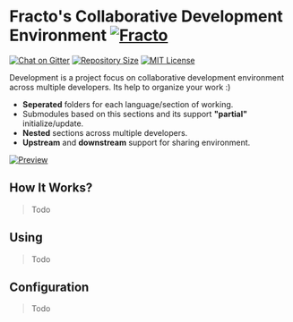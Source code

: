 # Fracto's Collaborative Development Environment [![Fracto][fracto-img]][fracto]
[![Chat on Gitter][gitter-img]][gitter] [![Repository Size][reposize-img]][repo] 
[![MIT License][license-img]][license]

Development is a project focus on collaborative development environment across multiple developers. Its help to organize your work :)

- **Seperated** folders for each language/section of working.
- Submodules based on this sections and its support **"partial"** initialize/update.
- **Nested** sections across multiple developers.
- **Upstream** and **downstream** support for sharing environment.

[![Preview][preview-img]][repo]

## How It Works?

> Todo

## Using

> Todo

## Configuration

> Todo

[preview-img]: https://carbon.now.sh/?bg=rgba(171%2C%20184%2C%20195%2C%201)&t=monokai&wt=none&l=application%2Fx-sh&ds=true&dsyoff=20px&dsblur=68px&wc=true&wa=true&pv=56px&ph=56px&ln=false&fl=1&fm=Hack&fs=14px&lh=133%25&si=false&es=2x&wm=false&code=%2524%2520tree%2520-L%25201%250A.%250A%25E2%2594%259C%25E2%2594%2580%25E2%2594%2580%2520Android%250A%25E2%2594%2582%25C2%25A0%25C2%25A0%2520%25E2%2594%259C%25E2%2594%2580%25E2%2594%2580%2520Articles%250A%25E2%2594%2582%25C2%25A0%25C2%25A0%2520%25E2%2594%259C%25E2%2594%2580%25E2%2594%2580%2520Examples%250A%25E2%2594%2582%25C2%25A0%25C2%25A0%2520%25E2%2594%259C%25E2%2594%2580%25E2%2594%2580%2520Keystore%250A%25E2%2594%2582%25C2%25A0%25C2%25A0%2520%25E2%2594%259C%25E2%2594%2580%25E2%2594%2580%2520Libraries%250A%25E2%2594%2582%25C2%25A0%25C2%25A0%2520%25E2%2594%259C%25E2%2594%2580%25E2%2594%2580%2520Notes%250A%25E2%2594%2582%25C2%25A0%25C2%25A0%2520%25E2%2594%259C%25E2%2594%2580%25E2%2594%2580%2520Projects%250A%25E2%2594%2582%25C2%25A0%25C2%25A0%2520%25E2%2594%259C%25E2%2594%2580%25E2%2594%2580%2520README.md%250A%25E2%2594%2582%25C2%25A0%25C2%25A0%2520%25E2%2594%259C%25E2%2594%2580%25E2%2594%2580%2520SDK%250A%25E2%2594%2582%25C2%25A0%25C2%25A0%2520%25E2%2594%259C%25E2%2594%2580%25E2%2594%2580%2520Tools%250A%25E2%2594%2582%25C2%25A0%25C2%25A0%2520%25E2%2594%2594%25E2%2594%2580%25E2%2594%2580%2520Tutorials%250A%25E2%2594%259C%25E2%2594%2580%25E2%2594%2580%2520PHP%250A%25E2%2594%2582%25C2%25A0%25C2%25A0%2520%25E2%2594%259C%25E2%2594%2580%25E2%2594%2580%2520Articles%250A%25E2%2594%2582%25C2%25A0%25C2%25A0%2520%25E2%2594%259C%25E2%2594%2580%25E2%2594%2580%2520Examples%250A%25E2%2594%2582%25C2%25A0%25C2%25A0%2520%25E2%2594%259C%25E2%2594%2580%25E2%2594%2580%2520Libraries%250A%25E2%2594%2582%25C2%25A0%25C2%25A0%2520%25E2%2594%259C%25E2%2594%2580%25E2%2594%2580%2520Notes%250A%25E2%2594%2582%25C2%25A0%25C2%25A0%2520%25E2%2594%259C%25E2%2594%2580%25E2%2594%2580%2520Projects%250A%25E2%2594%2582%25C2%25A0%25C2%25A0%2520%25E2%2594%259C%25E2%2594%2580%25E2%2594%2580%2520Tools%250A%25E2%2594%2582%25C2%25A0%25C2%25A0%2520%25E2%2594%2594%25E2%2594%2580%25E2%2594%2580%2520Tutorials%250A...%250A%25E2%2594%259C%25E2%2594%2580%25E2%2594%2580%2520Projects%250A%25E2%2594%2582%25C2%25A0%25C2%25A0%2520%25E2%2594%259C%25E2%2594%2580%25E2%2594%2580%2520Project1%250A%25E2%2594%2582%25C2%25A0%25C2%25A0%2520%25E2%2594%259C%25E2%2594%2580%25E2%2594%2580%2520PrivateProjectNotPublished%250A%25E2%2594%2582%25C2%25A0%25C2%25A0%2520%25E2%2594%2594%25E2%2594%2580%25E2%2594%2580%2520Project3%250A%25E2%2594%259C%25E2%2594%2580%25E2%2594%2580%2520README.md%250A%25E2%2594%2594%25E2%2594%2580%25E2%2594%2580%2520Tools%250A%2520%2520%2520%2520%25E2%2594%2594%25E2%2594%2580%25E2%2594%2580%2520generator.py
[fracto-img]: https://img.shields.io/badge/Fracto-Project-informational
[fracto]: https://fracto.net
[gitter]: https://...
[gitter-img]: https://img.shields.io/gitter/room/fracto-team/fracto
[repo]: https://...
[reposize-img]: https://img.shields.io/github/languages/code-size/fracto-team/development
[license]: https://...
[license-img]: https://img.shields.io/github/license/erayaydin/development
